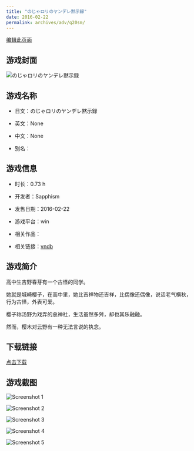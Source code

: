 ```yaml
---
title: "のじゃロリのヤンデレ黙示録"
date: 2016-02-22
permalink: archives/adv/q20sm/
---
```

[编辑此页面](https://github.com/ACG-3/ADV3-source/blob/main/source/_posts/%E3%81%AE%E3%81%98%E3%82%83%E3%83%AD%E3%83%AA%E3%81%AE%E3%83%A4%E3%83%B3%E3%83%87%E3%83%AC%E9%BB%99%E7%A4%BA%E9%8C%B2.md)

## 游戏封面

![のじゃロリのヤンデレ黙示録](https://pan.timero.xyz/d/onedrive/img_lib_001/%E3%81%AE%E3%81%98%E3%82%83%E3%83%AD%E3%83%AA%E3%81%AE%E3%83%A4%E3%83%B3%E3%83%87%E3%83%AC%E9%BB%99%E7%A4%BA%E9%8C%B2_cover.avif)


## 游戏名称

- 日文：のじゃロリのヤンデレ黙示録
- 英文：None
- 中文：None

- 别名：


## 游戏信息

- 时长：0.73 h
- 开发者：Sapphism
- 发售日期：2016-02-22
- 游戏平台：win
- 相关作品：

- 相关链接：[vndb](https://vndb.org/v34624)


## 游戏简介

高中生吉野春芽有一个古怪的同学。

她就是城崎樱子，在高中里，她比吉祥物还吉祥，比偶像还偶像，说话老气横秋，行为古怪，外表可爱。

樱子称汤野为戏弄的总神社，生活虽然多舛，却也其乐融融。

然而，樱木对云野有一种无法言说的执念。




## 下载链接

[点击下载](https://pan.timero.xyz/onedrive/adv_lib_001/%E3%81%AE%E3%81%98%E3%82%83%E3%83%AD%E3%83%AA%E3%81%AE%E3%83%A4%E3%83%B3%E3%83%87%E3%83%AC%E9%BB%99%E7%A4%BA%E9%8C%B2)


## 游戏截图


![Screenshot 1](https://pan.timero.xyz/d/onedrive/img_lib_001/%E3%81%AE%E3%81%98%E3%82%83%E3%83%AD%E3%83%AA%E3%81%AE%E3%83%A4%E3%83%B3%E3%83%87%E3%83%AC%E9%BB%99%E7%A4%BA%E9%8C%B2_Screenshot_1.avif)

![Screenshot 2](https://pan.timero.xyz/d/onedrive/img_lib_001/%E3%81%AE%E3%81%98%E3%82%83%E3%83%AD%E3%83%AA%E3%81%AE%E3%83%A4%E3%83%B3%E3%83%87%E3%83%AC%E9%BB%99%E7%A4%BA%E9%8C%B2_Screenshot_2.avif)

![Screenshot 3](https://pan.timero.xyz/d/onedrive/img_lib_001/%E3%81%AE%E3%81%98%E3%82%83%E3%83%AD%E3%83%AA%E3%81%AE%E3%83%A4%E3%83%B3%E3%83%87%E3%83%AC%E9%BB%99%E7%A4%BA%E9%8C%B2_Screenshot_3.avif)

![Screenshot 4](https://pan.timero.xyz/d/onedrive/img_lib_001/%E3%81%AE%E3%81%98%E3%82%83%E3%83%AD%E3%83%AA%E3%81%AE%E3%83%A4%E3%83%B3%E3%83%87%E3%83%AC%E9%BB%99%E7%A4%BA%E9%8C%B2_Screenshot_4.avif)

![Screenshot 5](https://pan.timero.xyz/d/onedrive/img_lib_001/%E3%81%AE%E3%81%98%E3%82%83%E3%83%AD%E3%83%AA%E3%81%AE%E3%83%A4%E3%83%B3%E3%83%87%E3%83%AC%E9%BB%99%E7%A4%BA%E9%8C%B2_Screenshot_5.avif)

